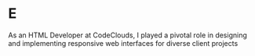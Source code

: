 # E
As an HTML Developer at CodeClouds, I played a pivotal role in designing and implementing responsive web interfaces for diverse client projects
